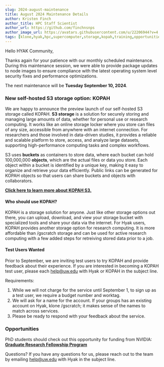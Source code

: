 ```yaml
---
slug: 2024-august-maintenance
title: August 2024 Maintenance Details
author: Kristen Finch
author_title: HPC Staff Scientist
author_url: https://github.com/finchnsnps
author_image_url: https://avatars.githubusercontent.com/u/22206944?v=4
tags: [klone,hyak,hpc,supercomputer,storage,kopah,training,opportunities]
---
```


Hello HYAK Community,

Thanks again for your patience with our monthly scheduled maintenance. During this maintenance session, we were able to provide package updates to node images to ensure compliance with the latest operating system level security fixes and performance optimizations.

The next maintenance will be **Tuesday September 10, 2024**. 

### New self-hosted S3 storage option: KOPAH 

We are happy to announce the preview launch of our self-hosted S3 storage called KOPAH. **S3 storage** is a solution for securely storing and managing large amounts of data, whether for personal use or research computing. It works like an online storage locker where you store can files of any size, accessible from anywhere with an internet connection. For researchers and those involved in data-driven studies, it provides a reliable and scalable platform to store, access, and analyze large datasets, supporting high-performance computing tasks and complex workflows. 

S3 uses **buckets** as containers to store data, where each bucket can hold 100,000,000 **objects**, which are the actual files or data you store. Each object within a bucket is identified by a unique key, making it easy to organize and retrieve your data efficiently. Public links can be generated for KOPAH objects so that users can share buckets and objects with collaborators. 

[**Click here to learn more about KOPAH S3.**](https://hyak.uw.edu/docs/storage/kopah)

#### Who should use KOPAH?

KOPAH is a storage solution for anyone. Just like other storage options out there, you can upload, download, and view your storage bucket with specialized tools and share your data via the internet. For Hyak users, KOPAH provides another storage option for research computing. It is more affordable than /gscratch storage and can be used for active research computing with a few added steps for retreiving stored data prior to a job. 

#### Test Users Wanted

Prior to September, we are inviting test users to try KOPAH and provide feedback about their experience. If you are interested in becoming a KOPAH test user, please each help@uw.edu with Hyak or KOPAH in the subject line. 

Requirements: 
1. While we will not charge for the service until September 1, to sign up as a test user, we require a budget number and worktag. 
2. We will ask for a name for the account. If your groups has an existing account on Hyak, klone /gscratch; it makes sense of the names to match across services. 
3. Please be ready to respond with your feedback about the service. 

### Opportunities

PhD students should check out this opportunity for funding from NVIDIA: [**Graduate Research Fellowship Program**](https://research.nvidia.com/graduate-fellowships?ncid=em-anno-418307&mkt_tok=MTU2LU9GTi03NDIAAAGU66sxhZb7nVknt2ICFMyZpmhp3x-btkJltaLrwMw8SmjKcfYYXy3SoWfDaQgRnSLcpzCf-X_Enesg5ERgNElSwKPLtuRUx5Q-D236iO2nNV_hCkoNsLQ)


Questions? If you have any questions for us, please reach out to the team by emailing help@uw.edu with Hyak in the subject line.